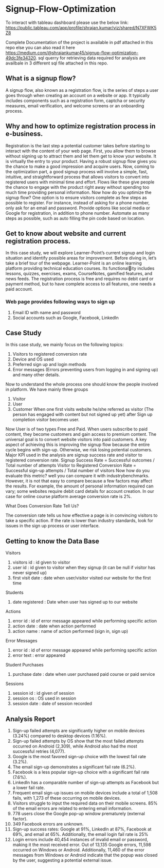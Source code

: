 # Signup-Flow-Optimization

To interact with tableau dashboard please use the below link:
https://public.tableau.com/app/profile/shrajan.kumar/viz/shared/N7XFWK5Z8

Complete Documentation of the project is available in pdf attached in this repo else you can also read it here https://medium.com/@shrajankumar45/signup-flow-optimization-49dc3fe34320.
sql querry for retrieving data required for analysis are availbale in 3 different sql file attached in this repo.

## What is a signup flow?
A signup flow, also known as a registration flow, is the series of steps a user goes
through when creating an account on a website or app. It typically includes
components such as a registration form, captcha or security measures, email
verification, and welcome screens or an onboarding process.

## Why and how to optimize registration process in e-business.
Registration is the last step a potential customer takes before starting to interact with the content of your web page. First, you allow them to browse without signing up to attract them and let them get to know your website. It is virtually the entry to your product. Having a robust signup flow gives you the chance to make a good impression and acquire users. Now, coming to the optimization part, a good signup process will involve a simple, fast, intuitive, and straightforward process that allows visitors to convert into registered users with minimal time and effort. Flows like these give people the chance to engage with the product right away without spending too much time providing personal information. Now how do you optimize the signup flow? One option is to ensure visitors complete as few steps as possible to register. For instance, instead of asking for a phone number, only ask for an email and password. Provide options like social media or Google for registration, in addition to phone number. Automate as many steps as possible, such as auto filling the pin code based on location.

## Get to know about website and current registration process.
In this case study, we will explore Learner-Point’s current signup and login situation and identify possible areas for improvement.
Before diving in, let’s take a brief tour of the webpage. Learner-Point is an online learning platform providing technical education courses. Its functionality includes lessons, quizzes, exercises, exams, CourseNotes, gamified features, and news feeds. 
The registration process is free and requires no debit card or payment method, but to have complete access to all features, one needs a paid account.
### Web page provides following ways to sign up
1. Email ID with name and password
2. Social accounts such as Google, Facebook, LinkedIn

## Case Study
In this case study, we mainly focus on the following topics:
1. Visitors to registered conversion rate
2. Device and OS used
3. Preferred sign up and login methods
4. Error messages (Errors preventing users from logging in and signing up) and many other details.

Now to understand the whole process one should know the people involved in platform.
We have mainly three groups
1. Visitor
2. User
3. Customer
When one first visits website he/she referred as visitor (The person has engaged with content but not signed up yet) after Sign up completion visitor becomes user.

Now User is of two types Free and Paid. When users subscribe to paid content, they become customers and gain access to premium content.
The universal goal is to convert website visitors into paid customers. A key aspect of achieving this is improving the signup flow because the entire cycle begins with sign-up. Otherwise, we risk losing potential customers.
Major KPI used in the analysis are signup success rate and visitor to registered
conversion rate.
Signup Success Rate = Successful outcomes / Total number of attempts
Visitor to Registered Conversion Rate = Successful sign-up attempts / Total number of visitors
Now how do you evaluate this metric? well you can compare it with industrybenchmarks. However, it is not that easy to compare because a few factors may affect the results. For example, the amount of personal information required can vary; some websites require debit card details for account creation.
In our case for online course platform average conversion rate is 2%.

What Does Conversion Rate Tell Us?

The conversion rate tells us how effective a page is in convincing visitors to take
a specific action. If the rate is lower than industry standards, look for issues in
the sign up process or user interface.


## Getting to know the Data Base

Visitors
 1. visitors id : id given to visitor
 2. user id : id given to visitor when they signup (it can be null if visitor has never signed up)
 3. first visit date : date when user/visitor visited our website for the first time

Students
1. date registered : Date when user has signed up to our website

Actions
1. error id : id of error message appeared while performing specific action
2. action date : date when action performed
3. action name : name of action performed (sign in, sign up)

Error Messages
1. error id : id of error message appeared while performing specific action
2. error text : error appeared

Student Purchases
1. purchase date : date when user purchased paid course or paid service

Sessions
1. session id : id given of session
2. session os : OS used in session
3. session date : date of session recorded

## Analysis Report
1. Sign-up failed attempts are significantly higher on mobile devices (3.24%) compared to desktop devices (1.16%).
2. Sign-up failed attempts by OS show that the most failed attempts occurred on Android (2,309), while Android also had the most successful retries (4,077).
3. Google is the most favored sign-up choice with the lowest fail rate (3.2%).
4. The email sign-up demonstrates a significant fail rate (6.2%).
5. Facebook is a less popular sign-up choice with a significant fail rate (7.6%).
6. LinkedIn has a comparable number of sign-up attempts as Facebook but a lower fail rate.
7. Frequent email sign-up issues on mobile devices include a total of 1,508 fails, with 1,273 of these occurring on mobile devices.
8. Visitors struggle to input the required data on their mobile screens. 85% of the email errors are related to entering email information.
9. 778 users close the Google pop-up window prematurely (external factor).
10. 349 Facebook errors are unknown.
11. Sign-up success rates: Google at 91%, LinkedIn at 87%, Facebook at 69%, and email at 65%. Additionally, the email login fail rate is 25%
12. Login errors include 40,454 instances of invalid email or password, making it the most received error. Out of 13,135 Google errors, 11,598 occurred on Windows or Android. Additionally, 11,460 of the error messages from Windows or Android indicate that the popup was closed by the user, suggesting a potential external issue.

